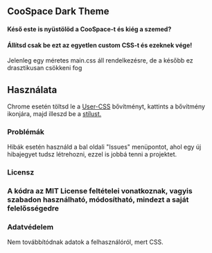 <html>
<head>
</head>
<body>
<h2>CooSpace Dark Theme</h2>
<h4>Késő este is nyüstölöd a CooSpace-t és kiég a szemed?</h4>
<h4>Állítsd csak be ezt az egyetlen custom CSS-t és ezeknek vége!</h4>
<p>Jelenleg egy méretes main.css áll rendelkezésre, de a később ez drasztikusan csökkeni fog</p>

<h2>Használata</h2>
<p>Chrome esetén töltsd le a <a href="https://chrome.google.com/webstore/detail/user-css/okpjlejfhacmgjkmknjhadmkdbcldfcb">User-CSS</a> bővítményt, kattints a bővítmény ikonjára, majd illeszd be a <a href="https://gitlab.com/elekakos2703/coospace-dark-theme/-/blob/master/main.css">stílust.</a></p>

<h3>Problémák</h3>
<p>Hibák esetén használd a bal oldali "Issues" menüpontot, ahol egy új hibajegyet tudsz létrehozni, ezzel is jobbá tenni a projektet.</p>


<h3>Licensz<h3>
<p>A kódra az MIT License feltételei vonatkoznak, vagyis szabadon használható, módosítható, mindezt a saját felelősségedre</p>

<h3>Adatvédelem</h3>
<p>Nem továbbítódnak adatok a felhasználóról, mert CSS.</p>
</body>
</html>